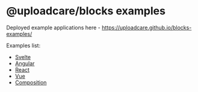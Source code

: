 # @uploadcare/blocks examples

Deployed example applications here - https://uploadcare.github.io/blocks-examples/

Examples list:

* [Svelte](./examples/svelte-uploader/)
* [Angular](./examples/angular-uploader/)
* [React](./examples/react-uploader/)
* [Vue](./examples/vue-uploader/)
* [Composition](./examples/composition/)
